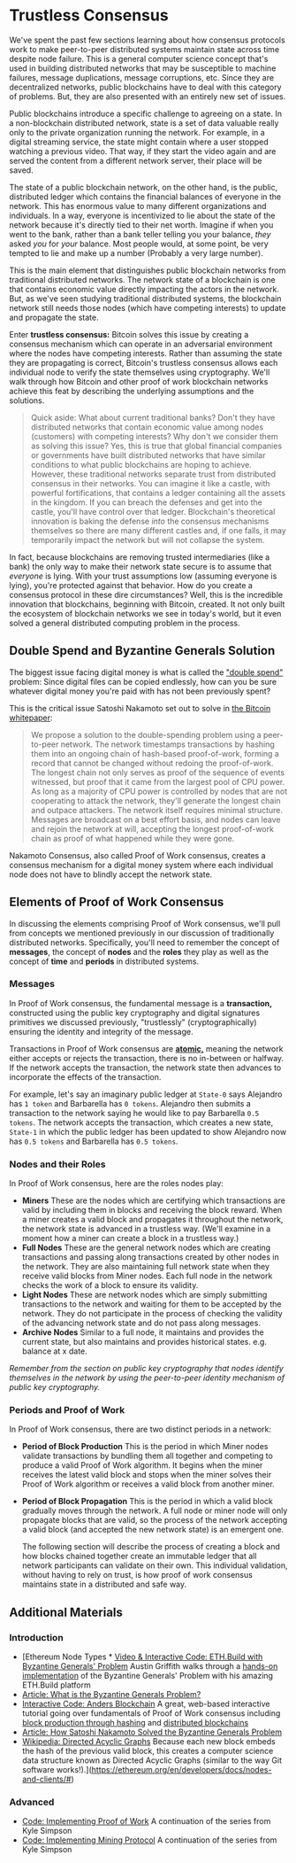  Trustless Consensus
===================

We've spent the past few sections learning about how consensus protocols work to make peer-to-peer distributed systems maintain state across time despite node failure. This is a general computer science concept that's used in building distributed networks that may be susceptible to machine failures, message duplications, message corruptions, etc. Since they are decentralized networks, public blockchains have to deal with this category of problems. But, they are also presented with an entirely new set of issues.

 Public blockchains introduce a specific challenge to agreeing on a state. In a non-blockchain distributed network, state is a set of data valuable really only to the private organization running the network. For example, in a digital streaming service, the state might contain where a user stopped watching a previous video. That way, if they start the video again and are served the content from a different network server, their place will be saved.

 The state of a public blockchain network, on the other hand, is the public, distributed ledger which contains the financial balances of everyone in the network. This has enormous value to many different organizations and individuals. In a way, everyone is incentivized to lie about the state of the network because it's directly tied to their net worth. Imagine if when you went to the bank, rather than a bank teller telling you your balance, *they* asked *you* for *your* balance. Most people would, at some point, be very tempted to lie and make up a number (Probably a very large number).

 This is the main element that distinguishes public blockchain networks from traditional distributed networks. The network state of a blockchain is one that contains economic value directly impacting the actors in the network. But, as we've seen studying traditional distributed systems, the blockchain network still needs those nodes (which have competing interests) to update and propagate the state.

 Enter **trustless consensus:** Bitcoin solves this issue by creating a consensus mechanism which can operate in an adversarial environment where the nodes have competing interests. Rather than assuming the state they are propagating is correct, Bitcoin's trustless consensus allows each individual node to verify the state themselves using cryptography. We'll walk through how Bitcoin and other proof of work blockchain networks achieve this feat by describing the underlying assumptions and the solutions.

 
> Quick aside: What about current traditional banks? Don't they have distributed networks that contain economic value among nodes (customers) with competing interests? Why don't we consider them as solving this issue? Yes, this is true that global financial companies or governments have built distributed networks that have similar conditions to what public blockchains are hoping to achieve. However, these traditional networks separate trust from distributed consensus in their networks. You can imagine it like a castle, with powerful fortifications, that contains a ledger containing all the assets in the kingdom. If you can breach the defenses and get into the castle, you'll have control over that ledger. Blockchain's theoretical innovation is baking the defense *into* the consensus mechanisms themselves so there are many different castles and, if one falls, it may temporarily impact the network but will not collapse the system. 

 In fact, because blockchains are removing trusted intermediaries (like a bank) the only way to make their network state secure is to assume that *everyone* is lying. With your trust assumptions low (assuming everyone is lying), you're protected against that behavior. How do you create a consensus protocol in these dire circumstances? Well, this is the incredible innovation that blockchains, beginning with Bitcoin, created. It not only built the ecosystem of blockchain networks we see in today's world, but it even solved a general distributed computing problem in the process.

 Double Spend and Byzantine Generals Solution
--------------------------------------------

 The biggest issue facing digital money is what is called the ["double spend"](https://www.investopedia.com/terms/d/doublespending.asp) problem: Since digital files can be copied endlessly, how can you be sure whatever digital money you're paid with has not been previously spent?

 This is the critical issue Satoshi Nakamoto set out to solve in [the Bitcoin whitepaper](https://bitcoin.org/bitcoin.pdf): 
>  We propose a solution to the double-spending problem using a peer-to-peer network. The network timestamps transactions by hashing them into an ongoing chain of hash-based proof-of-work, forming a record that cannot be changed without redoing the proof-of-work. The longest chain not only serves as proof of the sequence of events witnessed, but proof that it came from the largest pool of CPU power. As long as a majority of CPU power is controlled by nodes that are not cooperating to attack the network, they'll generate the longest chain and outpace attackers. The network itself requires minimal structure. Messages are broadcast on a best effort basis, and nodes can leave and rejoin the network at will, accepting the longest proof-of-work chain as proof of what happened while they were gone. 

 

 Nakamoto Consensus, also called Proof of Work consensus, creates a consensus mechanism for a digital money system where each individual node does not have to blindly accept the network state.

 Elements of Proof of Work Consensus
-----------------------------------

 In discussing the elements comprising Proof of Work consensus, we'll pull from concepts we mentioned previously in our discussion of traditionally distributed networks. Specifically, you'll need to remember the concept of **messages**, the concept of **nodes** and the **roles** they play as well as the concept of **time** and **periods** in distributed systems.

 ### Messages

 In Proof of Work consensus, the fundamental message is a **transaction,** constructed using the public key cryptography and digital signatures primitives we discussed previously, "trustlessly" (cryptographically) ensuring the identity and integrity of the message.

 Transactions in Proof of Work consensus are **[atomic,](https://en.wikipedia.org/wiki/Atomic_commit)** meaning the network either accepts or rejects the transaction, there is no in-between or halfway. If the network accepts the transaction, the network state then advances to incorporate the effects of the transaction.

 For example, let's say an imaginary public ledger at `State-0` says Alejandro has `1 token` and Barbarella has `0 tokens`. Alejandro then submits a transaction to the network saying he would like to pay Barbarella `0.5 tokens`. The network accepts the transaction, which creates a new state, `State-1` in which the public ledger has been updated to show Alejandro now has `0.5 tokens` and Barbarella has `0.5 tokens`.

 ### Nodes and their Roles

 In Proof of Work consensus, here are the roles nodes play: 
* **Miners** These are the nodes which are certifying which transactions are valid by including them in blocks and receiving the block reward. When a miner creates a valid block and propagates it throughout the network, the network state is advanced in a trustless way. (We'll examine in a moment how a miner can create a block in a trustless way.)
* **Full Nodes** These are the general network nodes which are creating transactions and passing along transactions created by other nodes in the network. They are also maintaining full network state when they receive valid blocks from Miner nodes. Each full node in the network checks the work of a block to ensure its validity.
* **Light Nodes** These are network nodes which are simply submitting transactions to the network and waiting for them to be accepted by the network. They do not participate in the process of checking the validity of the advancing network state and do not pass along messages.
* **Archive Nodes** Similar to a full node, it maintains and provides the current state, but also maintains and provides historical states. e.g. balance at x date.

 *Remember from the section on public key cryptography that nodes identify themselves in the network by using the peer-to-peer identity mechanism of public key cryptography.*

 

 ### Periods and Proof of Work

 In Proof of Work consensus, there are two distinct periods in a network: 
* **Period of Block Production** This is the period in which Miner nodes validate transactions by bundling them all together and competing to produce a valid Proof of Work algorithm. It begins when the miner receives the latest valid block and stops when the miner solves their Proof of Work algorithm or receives a valid block from another miner.
* **Period of Block Propagation** This is the period in which a valid block gradually moves through the network. A full node or miner node will only propagate blocks that are valid, so the process of the network accepting a valid block (and accepted the new network state) is an emergent one.

  The following section will describe the process of creating a block and how blocks chained together create an immutable ledger that all network participants can validate on their own. This individual validation, without having to rely on trust, is how proof of work consensus maintains state in a distributed and safe way. 

 Additional Materials
--------------------

 ### Introduction

 * [Ethereum Node Types * [Video & Interactive Code: ETH.Build with Byzantine Generals' Problem](https://www.youtube.com/watch?v=c7yvOlwBPoQ&list=PLJz1HruEnenCXH7KW7wBCEBnBLOVkiqIi&index=7) Austin Griffith walks through a [hands-on implementation](https://sandbox.eth.build/build#3f3d25b54ec9fde9b34ba3a8cd505d8306f97eec4537cd707f7e92b5d9226bf4) of the Byzantine Generals' Problem with his amazing ETH.Build platform
 * [Article: What is the Byzantine Generals Problem?](https://river.com/learn/what-is-the-byzantine-generals-problem/)
 * [Interactive Code: Anders Blockchain](https://andersbrownworth.com/blockchain/) A great, web-based interactive tutorial going over fundamentals of Proof of Work consensus including [block production through hashing](https://andersbrownworth.com/blockchain/block) and [distributed blockchains](https://andersbrownworth.com/blockchain/distributed)
 * [Article: How Satoshi Nakamoto Solved the Byzantine Generals Problem](https://news.bitcoin.com/triple-entry-bookkeeping-how-satoshi-nakamoto-solved-the-byzantine-generals-problem/)
 * [Wikipedia: Directed Acyclic Graphs](https://en.wikipedia.org/wiki/Directed_acyclic_graph) Because each new block embeds the hash of the previous valid block, this creates a computer science data structure known as Directed Acyclic Graphs (similar to the way Git software works!).](https://ethereum.org/en/developers/docs/nodes-and-clients/#)

 ### Advanced

 * [Code: Implementing Proof of Work](https://github.com/cooganb/bitcoin-whitepaper-exercises/blob/master/pow/README.md) A continuation of the series from Kyle Simpson
* [Code: Implementing Mining Protocol](https://github.com/cooganb/bitcoin-whitepaper-exercises/blob/master/incentives/README.md) A continuation of the series from Kyle Simpson

 

